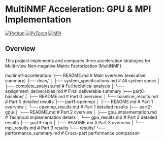 # MultiNMF Acceleration: GPU & MPI Implementation
[![Python](https://img.shields.io/badge/Python-3.9+-blue.svg)](https://python.org)
[![PyTorch](https://img.shields.io/badge/PyTorch-2.0+-orange.svg)](https://pytorch.org)
[![MPI](https://img.shields.io/badge/MPI-OpenMPI-green.svg)](https://www.open-mpi.org/)

## Overview
This project implements and compares three acceleration strategies for Multi-view Non-negative Matrix Factorization (MultiNMF). 

multinmf-acceleration/
├── README.md                           # Main overview (executive summary)
├── docs/
│   ├── system_specifications.md        # All system specs
│   ├── complete_analysis.md           # Full technical analysis
│   └── assignment_deliverables.md     # Final deliverable summary
├── part0-baseline/
│   ├── README.md                      # Part 0 overview
│   └── baseline_results.md            # Part 0 detailed results
├── part1-openmp/
│   ├── README.md                      # Part 1 overview
│   └── openmp_results.md              # Part 1 detailed results
├── part2-gpu/
│   ├── README.md                      # Part 2 overview
│   ├── gpu_implementation.md          # Technical implementation details
│   └── gpu_results.md                 # Part 2 detailed results
├── part3-mpi/
│   ├── README.md                      # Part 3 overview
│   └── mpi_results.md                 # Part 3 results
└── results/
    └── performance_summary.md         # Cross-part performance comparison
